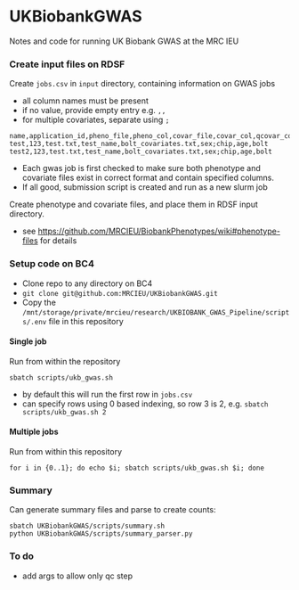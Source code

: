 # UKBiobankGWAS
Notes and code for running UK Biobank GWAS at the MRC IEU



### Create input files on RDSF

Create `jobs.csv` in `input` directory, containing information on GWAS jobs
- all column names must be present
- if no value, provide empty entry e.g. `,,`
- for multiple covariates, separate using `;` 

```
name,application_id,pheno_file,pheno_col,covar_file,covar_col,qcovar_col,method
test,123,test.txt,test_name,bolt_covariates.txt,sex;chip,age,bolt
test2,123,test.txt,test_name,bolt_covariates.txt,sex;chip,age,bolt
```

- Each gwas job is first checked to make sure both phenotype and covariate files exist in correct format and contain specified columns.
- If all good, submission script is created and run as a new slurm job

Create phenotype and covariate files, and place them in RDSF input directory.
- see https://github.com/MRCIEU/BiobankPhenotypes/wiki#phenotype-files for details

### Setup code on BC4

- Clone repo to any directory on BC4
- `git clone git@github.com:MRCIEU/UKBiobankGWAS.git`
- Copy the `/mnt/storage/private/mrcieu/research/UKBIOBANK_GWAS_Pipeline/scripts/.env` file in this repository

#### Single job

Run from within the repository

`sbatch scripts/ukb_gwas.sh`

- by default this will run the first row in `jobs.csv`
- can specify rows using 0 based indexing, so row 3 is 2, e.g. `sbatch scripts/ukb_gwas.sh 2` 

#### Multiple jobs

Run from within this repository

```
for i in {0..1}; do echo $i; sbatch scripts/ukb_gwas.sh $i; done
```

### Summary

Can generate summary files and parse to create counts:

```
sbatch UKBiobankGWAS/scripts/summary.sh
python UKBiobankGWAS/scripts/summary_parser.py
```

### To do

- add args to allow only qc step

